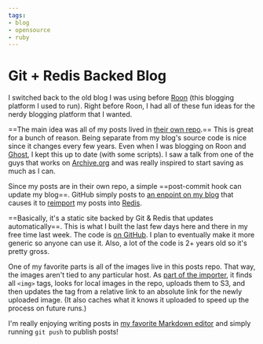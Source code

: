 ```yaml
---
tags:
- blog
- opensource
- ruby
---
```


# Git + Redis Backed Blog

I switched back to the old blog I was using before [Roon](http://roon.io) (this blogging platform I used to run). Right before Roon, I had all of these fun ideas for the nerdy blogging platform that I wanted.

==The main idea was all of my posts lived in [their own repo](https://github.com/soffes/blog).== This is great for a bunch of reason. Being separate from my blog's source code is nice since it changes every few years. Even when I was blogging on Roon and [Ghost](http://ghost.org), I kept this up to date (with some scripts). I saw a talk from one of the guys that works on [Archive.org](http://archive.org) and was really inspired to start saving as much as I can.

Since my posts are in their own repo, a simple ==post-commit hook can update my blog==. GitHub simply posts to [an enpoint on my blog](https://github.com/soffes/blog.soff.es/blob/master/lib/soffes/blog/application.rb#L11) that causes it to [reimport](https://github.com/soffes/blog.soff.es/blob/master/lib/soffes/blog/importer.rb) my posts into [Redis](http://redis.io).

==Basically, it's a static site backed by Git & Redis that updates automatically==. This is what I built the last few days here and there in my free time last week. The code is [on GitHub](https://github.com/soffes/blog.soff.es). I plan to eventually make it more generic so anyone can use it. Also, a lot of the code is 2+ years old so it's pretty gross.

One of my favorite parts is all of the images live in this posts repo. That way, the images aren't tied to any particular host. As [part of the importer](https://github.com/soffes/blog.soff.es/blob/master/lib/soffes/blog/importer.rb#L77), it finds all `<img>` tags, looks for local images in the repo, uploads them to S3, and then updates the tag from a relative link to an absolute link for the newly uploaded image. (It also caches what it knows it uploaded to speed up the process on future runs.)

I'm really enjoying writing posts in [my favorite Markdown editor](http://usewhiskey.com) and simply running `git push` to publish posts!

